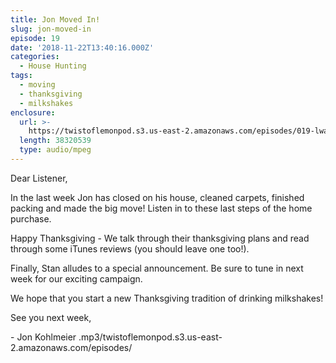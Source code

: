 ```yaml
---
title: Jon Moved In!
slug: jon-moved-in
episode: 19
date: '2018-11-22T13:40:16.000Z'
categories:
  - House Hunting
tags:
  - moving
  - thanksgiving
  - milkshakes
enclosure:
  url: >-
    https://twistoflemonpod.s3.us-east-2.amazonaws.com/episodes/019-lwatol-20181122.mp3 
  length: 38320539
  type: audio/mpeg
---
```


Dear Listener,

In the last week Jon has closed on his house, cleaned carpets, finished packing and made the big move! Listen in to these last steps of the home purchase.

Happy Thanksgiving - We talk through their thanksgiving plans and read through some iTunes reviews (you should leave one too!).

Finally, Stan alludes to a special announcement. Be sure to tune in next week for our exciting campaign.

We hope that you start a new Thanksgiving tradition of drinking milkshakes!

See you next week,

\- Jon Kohlmeier
.mp3/twistoflemonpod.s3.us-east-2.amazonaws.com/episodes/
